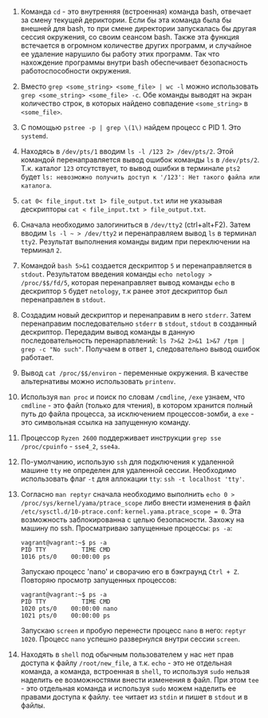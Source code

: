 1. Команда `cd` - это внутренняя (встроенная) команда bash, отвечает за смену текущей дериктории. Если бы эта команда была бы внешней для bash, то при смене директории запускалась бы другая сессия окружения, со своим сеансом bash. Также эта функция встечается в огромном количестве других программ, и случайное ее удаление нарушило бы работу этих программ. Так что нахождение программы внутри bash обеспечивает безопасность работоспособности окружения.
2. Вместо `grep <some_string> <some_file> | wc -l` можно использовать `grep <some_string> <some_file> -c`. Обе команды выводят на экран количество строк, в которых найдено совпадение `<some_string>` в `<some_file>`.
3. С помощью `pstree -p | grep \(1\)` найдем процесс с PID 1. Это `systemd`.
4. Находясь в `/dev/pts/1` вводим `ls -l /123 2> /dev/pts/2`. Этой командой перенаправляется вывод ошибок команды `ls` в `/dev/pts/2`. Т.к. каталог `123` отсутствует, то вывод ошибки в терминале `pts2` будет `ls: невозможно получить доступ к '/123': Нет такого файла или каталога`.
5. `cat 0< file_input.txt 1> file_output.txt` или не указывая дескрипторы `cat < file_input.txt > file_output.txt`.
6. Сначала необходимо залогиниться в `/dev/tty2` (ctrl+alt+F2). Затем вводим `ls -l ~ > /dev/tty2` и перенаправляем вывод `ls` в терминал `tty2`. Результат выполнения команды видим при переключении на терминал `2`.
7. Командой `bash 5>&1` создается дескриптор `5` и перенаправляется в `stdout`. Результатом введения команды `echo netology > /proc/$$/fd/5`, которая перенаправляет вывод команды `echo` в дескриптор `5`  будет `netology`, т.к ранее этот дескриптор был перенаправлен в `stdout`.
8. Создадим новый дескриптор и перенаправим в него `stderr`. Затем перенаправим последовательно `stderr` в `stdout`, `stdout` в созданный дескриптор. Передадим вывод команды в данную последовательность перенарпавлений: `ls 7>&2 2>&1 1>&7 /tpm | grep -c "No such"`. Получаем в ответ `1`, следовательно вывод ошибок работает.
9. Вывод `cat /proc/$$/environ` - переменные окружения. В качестве альтернативы можно использовать `printenv`.
10. Используя `man proc` и поиск по словам `/cmdline`, `/exe` узнаем, что `cmdline` - это файл (только для чтения), в котором хранится полный путь до файла процесса, за исключением процессов-зомби, а `exe` - это символьная ссылка на запущенную команду.
11. Процессор `Ryzen 2600` поддерживает инструкции `grep sse /proc/cpuinfo` - `sse4_2`, `sse4a`.
12. По-умолчанию, использую `ssh` для подключения к удаленной машине `tty` не определен для удаленной сессии. Необходимо использовать флаг `-t` для аллокации `tty`: `ssh -t localhost 'tty'`.
13. Согласно `man reptyr` сначала необходимо выполнить `echo 0 > /proc/sys/kernel/yama/ptrace_scope` либо внести изменения в файл `/etc/sysctl.d/10-ptrace.conf`: `kernel.yama.ptrace_scope = 0`. Эта возможность заблокированна с целью безопасности. Захожу на машину по ssh. Просматриваю запущенные процессы: `ps -a`:
    
        vagrant@vagrant:~$ ps -a
        PID TTY          TIME CMD
        1016 pts/0    00:00:00 ps
    Запускаю процесс 'nano' и сворачию его в бэкграунд `Ctrl + Z`. Повторяю просмотр запущенных процессов:
        
        vagrant@vagrant:~$ ps -a
        PID TTY          TIME CMD
        1020 pts/0    00:00:00 nano
        1021 pts/0    00:00:00 ps
    Запускаю `screen` и пробую перенести процесс `nano` в него: `reptyr 1020`. Процесс `nano` успешно развернулся внутри сессии `screen`.
14. Находять в `shell` под обычным пользователем у нас нет прав доступа к файлу `/root/new_file`, а т.к. `echo` - это не отдельная команда, а команда, встроенная в `shell`, то используя `sudo` нельзя наделить ее возможностями внести изменения в файл. При этом `tee` - это отдельная команда и используя `sudo` можем наделить ее правами доступа к файлу.
`tee` читает из `stdin` и пишет в `stdout` и в файлы.
